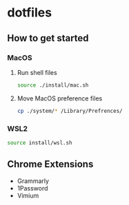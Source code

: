 # dotfiles

## How to get started

### MacOS

1. Run shell files

    ```bash
    source ./install/mac.sh
    ```

2. Move MacOS preference files

    ```bash
    cp ./system/* /Library/Prefrences/
    ```

### WSL2

```bash
source install/wsl.sh
```

## Chrome Extensions

- Grammarly
- 1Password
- Vimium
